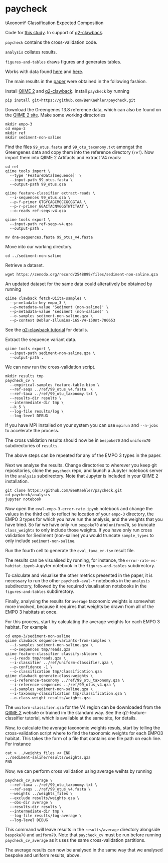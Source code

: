 # paycheck
tAxonomY Classification Expected Composition

Code for [this study](https://doi.org/10.1101/406611). In support of [q2-clawback](https://library.qiime2.org/plugins/q2-clawback).

`paycheck` contains the cross-validation code.

`analysis` collates results.

`figures-and-tables` draws figures and generates tables.

Works with data found [here](https://doi.org/10.5281/zenodo.2548899) and [here](https://doi.org/10.5281/zenodo.2549777).

The main results in the [paper](https://doi.org/10.1101/406611) were obtained in the following fashion.

Install [QIIME 2](https://qiime2.org) and [q2-clawback](https://library.qiime2.org/plugins/q2-clawback). Install `paycheck` by running
```
pip install git+https://github.com/BenKaehler/paycheck.git
```
Download the Greengenes 13.8 reference data, which can also be found on the [QIIME 2 site](https://qiime2.org).
Make some working directories
```
mkdir empo-3
cd empo-3
mkdir ref
mkdir sediment-non-saline
```
Find the files `99_otus.fasta` and `99_otu_taxonomy.txt` amongst the Greengenes data and copy them into the reference directory (`ref`). Now import them into QIIME 2 Artifacts and extract V4 reads:
```
cd ref
qiime tools import \
  --type 'FeatureData[Sequence]' \
  --input-path 99_otus.fasta \
  --output-path 99_otus.qza

qiime feature-classifier extract-reads \
  --i-sequences 99_otus.qza \
  --p-f-primer GTGYCAGCMGCCGCGGTAA \
  --p-r-primer GGACTACNVGGGTWTCTAAT \
  --o-reads ref-seqs-v4.qza

qiime tools export \
  --input-path ref-seqs-v4.qza
  --output-path .

mv dna-sequences.fasta 99_otus_v4.fasta
```
Move into our working directory.
```
cd ../sediment-non-saline
```
Retrieve a dataset.
```
wget https://zenodo.org/record/2548899/files/sediment-non-saline.qza
```
An updated dataset for the same data could alteratively be obtained by running
```
qiime clawback fetch-Qiita-samples \
  --p-metadata-key empo_3 \
  --p-metadata-value 'Sediment (non-saline)' \
  --p-metadata-value 'sediment (non-saline)' \
  --o-samples sediment-non-saline.qza \
  --p-context Deblur-Illumina-16S-V4-150nt-780653
```
See the [q2-clawback tutorial](https://forum.qiime2.org/t/using-q2-clawback-to-assemble-taxonomic-weights/5859) for details.

Extract the sequence variant data.
```
qiime tools export \
  --input-path sediment-non-saline.qza \
  --output-path .
```
We can now run the cross-validation script.
```
mkdir results tmp
paycheck_cv \
  --empirical-samples feature-table.biom \
  --ref-seqs ../ref/99_otus_v4.fasta  \
  --ref-taxa ../ref/99_otu_taxonomy.txt \
  --results-dir results \
  --intermediate-dir tmp \
  --k 5 \
  --log-file results/log \
  --log-level DEBUG
```
If you have MPI installed on your system you can use `mpirun` and `--n-jobs` to accelerate the process. 

The cross validation results should now be in `bespoke70` and `uniform70` subdirectories of `results`.

The above steps can be repeated for any of the EMPO 3 types in the paper.

Next we analyse the results. Change directories to wherever you keep git repositories, clone the `paycheck` repo, and launch a Jupyter notebook server in the `analysis` subdirectory. Note that Jupyter is included in your QIIME 2 installation.
```
git clone https://github.com/BenKaehler/paycheck.git
cd paycheck/analysis
jupyter notebook
```
Now open the `eval-empo-3-error-rate.ipynb` notebook and change the values in the third cell to reflect he location of your `empo-3` directory, the EMPO 3 types for which you have run the analysis, and the weights that you have tried. So far we have only run `bespoke70` and `uniform70`, so truncate `class_weights` to only include those weights. If you have only run cross validation for Sediment (non-saline) you would truncate `sample_types` to only include `sediment-non-saline`.

Run the fourth cell to generate the `eval_taxa_er.tsv` result file.

The results can be visualised by running, for instance, the `error-rate-vs-habitat.ipynb` Jupyter notebook in the `figures-and-tables` subdirectory.

To calculate and visualise the other metrics presented in the paper, it is necessary to run the other `paycheck-eval-*` notebooks in the `analysis` subdirectory, followed by the required visualisation notebooks in the `figures-and-tables` subdirectory.

Finally, analysing the results for `average` taxonomic weights is somewhat more involved, because it requires that weights be drawn from all of the EMPO 3 habitats at once.

For this process, start by calculating the average weights for each EMPO 3 habitat. For example
```
cd empo-3/sediment-non-saline
qiime clawback sequence-variants-from-samples \
  --i-samples sediment-non-saline.qza \
  --o-sequences tmp/reads.qza
qiime feature-classifier classify-sklearn \
  --i-reads tmp/reads.qza \
  --i-classifier ../ref/uniform-classifier.qza \
  --p-confidence -1 \
  --o-classification tmp/classification.qza
qiime clawback generate-class-weights \
  --i-reference-taxonomy ../ref/99_otu_taxonomy.qza \
  --i-reference-sequences ../ref/99_otus_v4.qza \
  --i-samples sediment-non-saline.qza \
  --i-taxonomy-classification tmp/classification.qza \
  --o-class-weight results/weights.qza
```
The `uniform-classifier.qza` for the V4 region can be downloaded from the [QIIME 2](https://qiime2.org) website or trained im the standard way. See the q2-feature-classifier tutorial, which is available at the same site, for details.

Now, to calculate the average taxonomic weights resuls, start by telling the cross-validation script where to find the taxonomic weights for each EMPO3 habitat. This takes the form of a file that contains one file path on each line. For instance
```
cat > ../weights_files << END
../sediment-saline/results/weights.qza
END
```
Now, we can perform cross validation using average weihts by running
```
paycheck_cv_average \
  --ref-taxa ../ref/99_otu_taxonomy.txt \
  --ref-seqs ../ref/99_otus_v4.fasta \
  --weights ../weights_files \
  --exclude results/weights.qza \
  --obs-dir average \
  --results-dir results \
  --intermediate-dir tmp \
  --log-file results/log-average \
  --log-level DEBUG
```
This command will leave results in the `results/average` directory alongside `bespoke70` and `uniform70`. Note that `paycheck_cv` must be run before running `paycheck_cv_average` as it uses the same cross-validation partitions.

The average results can now be analysed in the same way that we analysed bespoke and uniform results, above.



